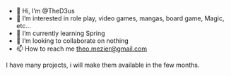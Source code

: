 - 👋 Hi, I’m @TheD3us
- 👀 I’m interested in role play, video games, mangas, board game, Magic, etc...
- 🌱 I’m currently learning Spring
- 💞️ I’m looking to collaborate on nothing
- 📫 How to reach me theo.mezier@gmail.com

<!---
TheD3us/TheD3us is a ✨ special ✨ repository because its `README.md` (this file) appears on your GitHub profile.
You can click the Preview link to take a look at your changes.
--->

I have many projects, i will make them available in the few months.
